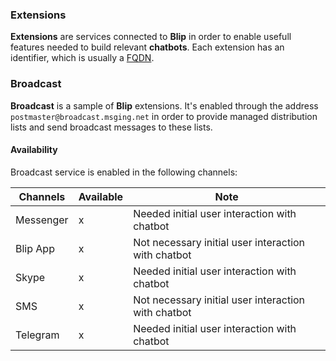 ### Extensions

**Extensions** are services connected to **Blip** in order to enable usefull features needed to build relevant **chatbots**. Each extension has an identifier, which is usually a [FQDN](https://pt.wikipedia.org/wiki/FQDN).

### Broadcast

**Broadcast** is a sample of **Blip** extensions. It's enabled through the address `postmaster@broadcast.msging.net` in order to provide managed distribution lists and send broadcast messages to these lists.

#### Availability

Broadcast service is enabled in the following channels:

|Channels   |Available  |Note                                             |
|---	    |---	    |---                                              |
|Messenger  |x          |Needed initial user interaction with chatbot     |
|Blip App   |x          |Not necessary initial user interaction with chatbot |
|Skype      |x          |Needed initial user interaction with chatbot   |
|SMS        |x          |Not necessary initial user interaction with chatbot |
|Telegram   |x          |Needed initial user interaction with chatbot   |
